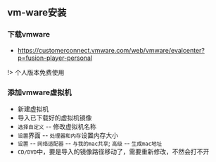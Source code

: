 ## vm-ware安装

### 下载vmware

* https://customerconnect.vmware.com/web/vmware/evalcenter?p=fusion-player-personal

!> 个人版本免费使用


### 添加vmware虚拟机

* 新建虚拟机
* 导入已下载好的虚拟机镜像
* `选择自定义` -- 修改虚拟机名称
* `设置`界面 -- `处理器和内存`设置内存大小
* `设置` -- `网络适配器` -- `与我的mac共享`; `高级` -- `生成mac地址`
* `CD/DVD`中，要是导入的镜像路径移动了，需要重新修改，不然会打不开



